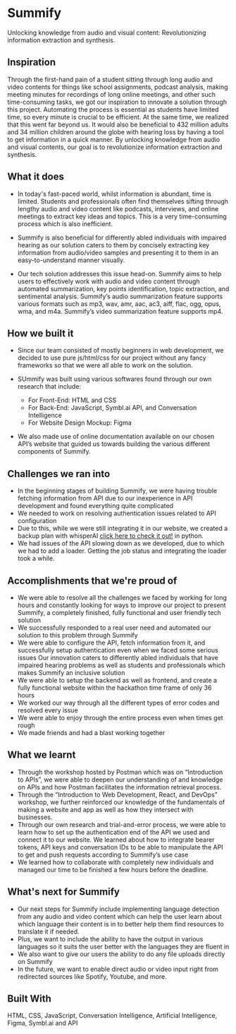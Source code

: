 # Summify

Unlocking knowledge from audio and visual content: Revolutionizing information extraction and synthesis.

## Inspiration

Through the first-hand pain of a student sitting through long audio and video contents for things like school assignments, podcast analysis, making meeting minutes for recordings of long online meetings, and other such time-consuming tasks, we got our inspiration to innovate a solution  through this project. Automating the process is essential as students have limited time, so every minute is crucial to be efficient. At the same time, we realized that this went far beyond us. It would also be beneficial to 432 million adults and 34 million children around the globe with hearing loss by having a tool to get information in a quick manner. By unlocking knowledge from audio and visual contents, our goal is to revolutionize information extraction and synthesis.

## What it does

- In today's fast-paced world, whilst information is abundant, time is limited. Students and professionals often find themselves sifting through lengthy audio and video content like podcasts, interviews, and online meetings to extract key ideas and topics. This is a very time-consuming process which is also inefficient.

- Summify is also beneficial for differently abled individuals with impaired hearing as our solution caters to them by concisely extracting key information from audio/video samples and presenting it to them in an easy-to-understand manner visually.

- Our tech solution addresses this issue head-on. Summify aims to help users to effectively work with audio and video content through automated summarization, key points identification, topic extraction, and sentimental analysis. Summify’s audio summarization feature supports various formats such as mp3, wav, amr, aac, ac3, aiff, flac, ogg, opus, wma, and m4a.
Summify’s video summarization feature supports mp4.

## How we built it
- Since our team consisted of mostly beginners in web development, we decided to use pure js/html/css for our project without any fancy frameworks so that we were all able to work on the solution.

- SUmmify was built using various softwares found through our own research that include:
  - For Front-End: HTML and CSS
  - For Back-End: JavaScript, Symbl.ai API, and Conversation Intelligence
  - For Website Design Mockup: Figma
- We also made use of online documentation available on our chosen API’s website that guided us towards building the various different components of Summify. 

## Challenges we ran into

- In the beginning stages of building Summify, we were having trouble fetching information from API due to our inexperience in API development and found everything quite complicated
- We needed to work on resolving authentication issues related to API configuration
- Due to this, while we were still integrating it in our website, we created a backup plan with whisperAI [click here to check it out!](https://colab.research.google.com/drive/11DnoUk7AR647bQIFm4f6jRc0YxfoyET-?usp=sharing) in python. 
- We had issues of the API slowing down as we developed, due to which we had to add a loader. Getting the job status and integrating the loader took a while.

## Accomplishments that we're proud of


- We were able to resolve all the challenges we faced by working for long hours and constantly looking for ways to improve our project to present Summify, a completely finished, fully functional and user friendly tech solution
- We successfully responded to a real user need and automated our solution to this problem through Summify
- We were able to configure the API, fetch information from it, and successfully setup authentication even when we faced some serious issues
Our innovation caters to differently abled individuals that have impaired hearing problems as well as students and professionals which makes Summify an inclusive solution
- We were able to setup the backend as well as frontend, and create a fully functional website within the hackathon time frame of only 36 hours
- We worked our way through all the different types of error codes and resolved every issue
- We were able to enjoy through the entire process even when times get rough
- We made friends and had a blast working together

## What we learnt

- Through the workshop hosted by Postman which was on “Introduction to APIs”, we were able to deepen our understanding of and knowledge on APIs and how Postman facilitates the information retrieval process. 
- Through the “Introduction to Web Development, React, and DevOps” workshop, we further reinforced our knowledge of the fundamentals of making a website and app as well as how they intersect with businesses.
- Through our own research and trial-and-error process, we were able to learn how to set up the authentication end of the API we used and connect it to our website. We learned about how to integrate bearer tokens, API keys and conversation IDs to be able to manipulate the API to get and push requests according to Summify’s use case
- We learned how to collaborate with completely new individuals and managed our time to be finished a few hours before the deadline.

## What's next for Summify
- Our next steps for Summify include implementing language detection from any audio and video content which can help the user learn about which language their content is in to better help them find resources to translate it if needed.
- Plus, we want to include the ability to have the output in various languages so it suits the user better with the languages they are fluent in
- We also want to give our users the ability to do any file uploads directly on Summify
- In the future, we want to enable direct audio or video input right from redirected sources like Spotify, Youtube, and more.

## Built With
HTML, CSS, JavaScript, Conversation Intelligence, Artificial Intelligence, Figma, Symbl.ai and API
